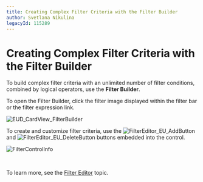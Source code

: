 ```yaml
---
title: Creating Complex Filter Criteria with the Filter Builder
author: Svetlana Nikulina
legacyId: 115289
---
```

# Creating Complex Filter Criteria with the Filter Builder
To build complex filter criteria with an unlimited number of filter conditions, combined by logical operators, use the **Filter Builder**.

To open the Filter Builder, click the filter image displayed within the filter bar or the filter expression link.

![EUD_CardView_FilterBuilder](../../../images/img121532.png)

To create and customize filter criteria, use the ![FilterEditor_EU_AddButton](../../../images/img7350.png) and ![FilterEditor_EU_DeleteButton](../../../images/img7351.png) buttons embedded into the control.

![FilterControlInfo](../../../images/img8602.png)

&nbsp;

To learn more, see the [Filter Editor](../../filter-editor.md) topic.